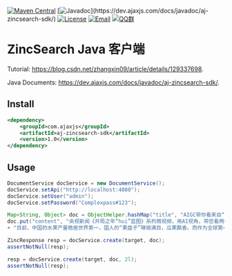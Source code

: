 [![Maven Central](https://img.shields.io/maven-central/v/com.ajaxjs/aj-zincsearch-sdk?label=Latest%20Release)](https://central.sonatype.com/artifact/com.ajaxjs/aj-zincsearch-sdk)
[![Javadoc](https://img.shields.io/badge/javadoc-1.0-brightgreen.svg?)](https://dev.ajaxjs.com/docs/javadoc/aj-zincsearch-sdk/)
[![License](https://img.shields.io/badge/license-Apache--2.0-green.svg?longCache=true&style=flat)](http://www.apache.org/licenses/LICENSE-2.0.txt)
[![Email](https://img.shields.io/badge/Contact--me-Email-orange.svg)](mailto:frank@ajaxjs.com)
[![QQ群](https://framework.ajaxjs.com/static/qq.svg)](https://shang.qq.com/wpa/qunwpa?idkey=3877893a4ed3a5f0be01e809e7ac120e346102bd550deb6692239bb42de38e22)


#  ZincSearch Java 客户端

Tutorial: https://blog.csdn.net/zhangxin09/article/details/129337698.

Java Documents: https://dev.ajaxjs.com/docs/javadoc/aj-zincsearch-sdk/.

## Install
```xml
<dependency>
    <groupId>com.ajaxjs</groupId>
    <artifactId>aj-zincsearch-sdk</artifactId>
    <version>1.0</version>
</dependency>
```

## Usage


```java
DocumentService docService = new DocumentService();
docService.setApi("http://localhost:4080");
docService.setUser("admin");
docService.setPassword("Complexpass#123");

Map<String, Object> doc = ObjectHelper.hashMap("title", "AIGC带你看来自“天涯海角”的新种子");
doc.put("content", "央视新闻《开局之年“hui”蓝图》系列微视频，用AI视角，带您看两会。\r\n" + "\r\n"
+ "目前，中国的水果产量稳居世界第一，国人的“果盘子”琳琅满目，瓜果飘香。而作为全球第一的肉类生产和消费大国，近十多年来，全国居民牛羊肉消费量也持续提升。未来的水果产业和牛羊养殖业什么样？让我们跟随AIGC，感受从田间走到舌尖的“新科技”。");

ZincResponse resp = docService.create(target, doc);
assertNotNull(resp);

resp = docService.create(target, doc, 2l);
assertNotNull(resp);
```